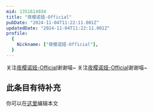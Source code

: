 ```yaml
---
mid: 1351614934
title: "夜樱诺娅-Official"
pubDate: "2024-11-04T11:22:11.001Z"
updatedDate: "2024-11-04T11:22:11.001Z"
profile:
  {
    Nickname: ["夜樱诺娅-Official"],
  }
---
```


关注[夜樱诺娅-Official](https://space.bilibili.com/1351614934)谢谢喵~ 关注[夜樱诺娅-Official](https://space.bilibili.com/1351614934)谢谢喵~

## 此条目有待补充
你可以在[这里](https://github.com/Yuhanawa/VTuber.ICU/edit/master/src/content/v/夜樱诺娅-Official/index.md)编辑本文
